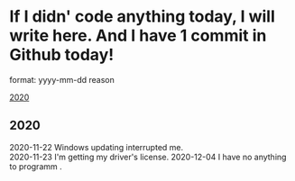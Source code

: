 # If I didn' code anything today, I will write here. And I have 1 commit in Github today!

format: yyyy-mm-dd reason  

[2020](#2020)  

## 2020
2020-11-22 Windows updating interrupted me.  
2020-11-23 I'm getting my driver's license.
2020-12-04 I have no anything to programm .
